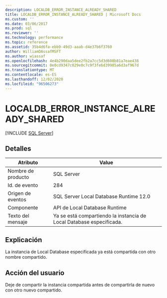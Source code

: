 ```yaml
---
description: LOCALDB_ERROR_INSTANCE_ALREADY_SHARED
title: LOCALDB_ERROR_INSTANCE_ALREADY_SHARED | Microsoft Docs
ms.custom: ''
ms.date: 03/06/2017
ms.prod: sql
ms.reviewer: ''
ms.technology: performance
ms.topic: reference
ms.assetid: 35b4d6fa-ebb9-49d3-aaab-d4e37b6f3760
author: WilliamDAssafMSFT
ms.author: wiassaf
ms.openlocfilehash: 4e4b290daa5dee2fb2a7cc5d3d608b81a7eae438
ms.sourcegitcommit: 0e0cd9347c029e0c7c9f3fe6d39985a6d3af967d
ms.translationtype: MT
ms.contentlocale: es-ES
ms.lasthandoff: 12/02/2020
ms.locfileid: "96506273"
---
```

# <a name="localdb_error_instance_already_shared"></a>LOCALDB_ERROR_INSTANCE_ALREADY_SHARED
 [!INCLUDE [SQL Server](../../includes/applies-to-version/sqlserver.md)]
    
## <a name="details"></a>Detalles  
  
| Atributo | Value |
| --------- | ----- |
|Nombre de producto|SQL Server|  
|Id. de evento|284|  
|Origen de eventos|SQL Server Local Database Runtime 12.0|  
|Componente|API de Local Database Runtime|  
|Texto del mensaje|Ya se está compartiendo la instancia de Local Database especificada.|  
  
## <a name="explanation"></a>Explicación  
 La instancia de Local Database especificada ya está compartida con otro nombre compartido.  
  
## <a name="user-action"></a>Acción del usuario  
 Deje de compartir la instancia compartida antes de compartirla de nuevo con otro nuevo compartido.  
  
  

